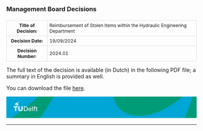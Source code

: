 <style>
  table {
    font-size: 12px; /* Decrease font size */
    margin-left: 0; /* Align to the left */
    border-collapse: collapse; /* Merge borders */
    margin-top: 20px; /* Add space above the table */

  }
  th, td {
    padding: 5px; /* Decrease padding */
    border: 1px solid #ddd; /* Add borders */
  }
</style>

### Management Board Decisions 



<table>
  <tr>
    <th>Title of Decision:</th>
    <td>Reimbursement of Stolen Items within the Hydraulic Engineering Department</td>
  </tr>
  <tr>
    <th>Decision Date:</th>
    <td>19/09/2024</td>
  </tr>
  <tr>
    <th>Decision Number:</th>
    <td>2024.01</td>
  </tr>
</table>

<p>The full text of the decision is available (in Dutch) in the following PDF file; a summary in English is provided as well.</p>
<p>You can download the file <a href="MT_Decision_HE.pdf">here</a>.</p>

![footer](footer-tudelft.jpg)
 
-----------------------------------------------------------------------------------------------------

